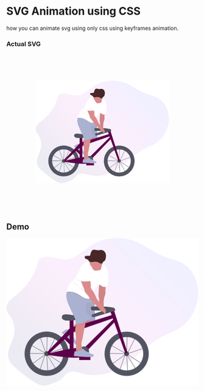 # SVG Animation using CSS
how you can animate svg using only css using keyframes animation.

### Actual SVG

<div style="text-align:center;padding:70px 10px">
    <img src="./images/men_svg.svg" width="350px"/>
</div>

## Demo
[![Watch the video](./images/men_svg.svg)](https://www.youtube.com/watch?v=9ISfZ3e6AQo)